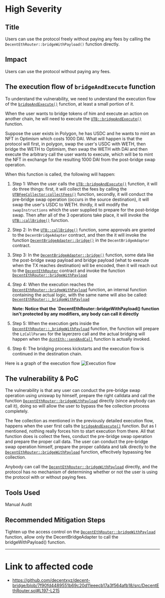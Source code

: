 # High Severity

## Title
Users can use the protocol freely without paying any fees by calling the `DecentEthRouter::bridgeWithPayload()` function directly.

## Impact
Users can use the protocol without paying any fees.

## The execution flow of `bridgeAndExecute` function

To understand the vulnerability, we need to understand the execution flow of the [`bridgeAndExecute()`](https://github.com/code-423n4/2024-01-decent/blob/main/src/UTB.sol#L259-L274) function, at least a small portion of it.

When the user wants to bridge tokens of him and execute an action on another chain, he will need to execute the [`UTB::bridgeAndExecute()`](https://github.com/code-423n4/2024-01-decent/blob/main/src/UTB.sol#L259-L274) function.

Suppose the user exists in Polygon, he has USDC and he wants to mint an NFT in Optimism which costs 1000 DAI. What will happen is that the protocol will first, in polygon, swap the user's USDC with WETH, then bridge the WETH to Optimism, then swap the WETH with DAI and then execute the arbitrary call the user wants to execute, which will be to mint the NFT in exchange for the resulting 1000 DAI from the post-bridge swap operation.

When this function is called, the following will happen:

1. Step 1: When the user calls the [`UTB::bridgeAndExecute()`](https://github.com/code-423n4/2024-01-decent/blob/main/src/UTB.sol#L259-L274) function, it will do three things: first, it will collect the fees by calling the [`UTBFeeCollector:collectFees()`](https://github.com/code-423n4/2024-01-decent/blob/main/src/UTB.sol#L228-L251) function, secondly, it will conduct the pre-bridge swap operation (occurs in the source destination), it will swap the user's USDC to WETH. thirdly, it will modify the `swapInstructions` which the user supplied to prepare for the post-bridge swap. Then after all of the 3 operations take place, it will invoke the [`UTB::callBridge()`](https://github.com/code-423n4/2024-01-decent/blob/main/src/UTB.sol#L282-L301) function.

2. Step 2: In the [`UTB::callBridge()`](https://github.com/code-423n4/2024-01-decent/blob/main/src/UTB.sol#L282-L301) function, some approvals are granted to the `DecentBridgeAdapter` contract, and then the it will invoke the function [`DecentBridgeAdapter::bridge()`](https://github.com/code-423n4/2024-01-decent/blob/main/src/bridge_adapters/DecentBridgeAdapter.sol#L81-L125) in the `DecentBridgeAdapter` contract.

3. Step 3: In the [`DecentBridgeAdapter::bridge()`](https://github.com/code-423n4/2024-01-decent/blob/main/src/bridge_adapters/DecentBridgeAdapter.sol#L81-L125) function, some data like the post-bridge swap payload and bridge payload (what to execute when the TX reaches destination) will be encoded, then it will reach out to the [`DecentEthRouter`](https://github.com/decentxyz/decent-bridge/blob/7f90fd4489551b69c20d11eeecb17a3f564afb18/src/DecentEthRouter.sol) contract and invoke the function [`DecentEthRouter::bridgeWithPayload`](https://github.com/decentxyz/decent-bridge/blob/7f90fd4489551b69c20d11eeecb17a3f564afb18/src/DecentEthRouter.sol#L197-L215)

4. Step 4: When the execution reaches the [`DecentEthRouter::bridgeWithPayload`](https://github.com/decentxyz/decent-bridge/blob/7f90fd4489551b69c20d11eeecb17a3f564afb18/src/DecentEthRouter.sol#L197-L215) function, an internal function containing the actual logic, with the same name will also be called: [`DecentEthRouter::_bridgeWithPayload`](https://github.com/decentxyz/decent-bridge/blob/7f90fd4489551b69c20d11eeecb17a3f564afb18/src/DecentEthRouter.sol#L148-L194)

    **Note: Notice that the `DecentEthRouter::bridgeWithPayload() function isn't protected by any modifiers, any body can call it directly**

5. Step 5: When the execution gets inside the [`DecentEthRouter::_bridgeWithPayload`](https://github.com/decentxyz/decent-bridge/blob/7f90fd4489551b69c20d11eeecb17a3f564afb18/src/DecentEthRouter.sol#L148-L194) function, the function will prepare the `LzCallParams` for the layerzero call and the actual bridging will happen when the [`dcntEth::sendAndCall`](https://github.com/decentxyz/decent-bridge/blob/7f90fd4489551b69c20d11eeecb17a3f564afb18/src/DecentEthRouter.sol#L185) function is actually invoked.

6. Step 6: The bridging process kickstarts and the execution flow is continued in the destination chain.

Here is a graph of the execution flow
![Execution flow](https://i.ibb.co/WWbKnLw/Screenshot-2024-01-23-at-5-11-25-PM.png)


## The vulnerability & PoC

The vulnerability is that any user can conduct the pre-bridge swap operation using uniswap by himself, prepare the right calldata and call the function [`DecentEthRouter::bridgeWithPayload`](https://github.com/decentxyz/decent-bridge/blob/7f90fd4489551b69c20d11eeecb17a3f564afb18/src/DecentEthRouter.sol#L197-L215) directly (since anybody can call it), doing so will allow the user to bypass the fee collection process completely. 

The fee collection as mentioned in the previously detailed execution flow, happens when the user first calls the [`bridgeAndExecute()`](https://github.com/code-423n4/2024-01-decent/blob/main/src/UTB.sol#L259-L274) function. But as I mentioned, nothing really forces him to start execution from there. All that function does is collect the fees, conduct the pre-bridge swap operation and prepare the proper call data. The user can conduct the pre-bridge swap operation himself, prepare the proper calldata and talk directly to the [`DecentEthRouter::bridgeWithPayload`](https://github.com/decentxyz/decent-bridge/blob/7f90fd4489551b69c20d11eeecb17a3f564afb18/src/DecentEthRouter.sol#L197-L215) function, effecitvely bypassing fee collection.

Anybody can call the [`DecentEthRouter::bridgeWithPayload`](https://github.com/decentxyz/decent-bridge/blob/7f90fd4489551b69c20d11eeecb17a3f564afb18/src/DecentEthRouter.sol#L197-L215) directly, and the protocol has no mechanism of determining whether or not the user is using the protocol with or without paying fees.


## Tools Used
Manual Audit


## Recommended Mitigation Steps
Tighten up the access control on the [`DecentEthRouter::bridgeWithPayload`](https://github.com/decentxyz/decent-bridge/blob/7f90fd4489551b69c20d11eeecb17a3f564afb18/src/DecentEthRouter.sol#L197-L215) function, allow only the DecentBridgeAdapter to call the bridgeWithPayload() function.

---
# Link to affected code
- https://github.com/decentxyz/decent-bridge/blob/7f90fd4489551b69c20d11eeecb17a3f564afb18/src/DecentEthRouter.sol#L197-L215